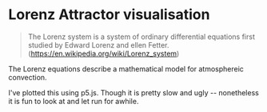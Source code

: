 # Lorenz Attractor visualisation

> The Lorenz system is a system of ordinary differential equations first studied by Edward Lorenz and ellen Fetter.
(https://en.wikipedia.org/wiki/Lorenz_system)

The Lorenz equations describe a mathematical model for atmosphereic convection.

I've plotted this using p5.js. Though it is pretty slow and ugly -- nonetheless it is fun to look at and let run for awhile.